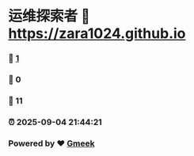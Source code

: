 # 运维探索者 :link: https://zara1024.github.io 
### :page_facing_up: [1](https://zara1024.github.io/tag.html) 
### :speech_balloon: 0 
### :hibiscus: 11 
### :alarm_clock: 2025-09-04 21:44:21 
### Powered by :heart: [Gmeek](https://github.com/Meekdai/Gmeek)

